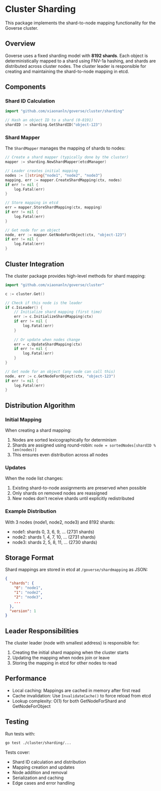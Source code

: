 # Cluster Sharding

This package implements the shard-to-node mapping functionality for the Goverse cluster.

## Overview

Goverse uses a fixed sharding model with **8192 shards**. Each object is deterministically mapped to a shard using FNV-1a hashing, and shards are distributed across cluster nodes. The cluster leader is responsible for creating and maintaining the shard-to-node mapping in etcd.

## Components

### Shard ID Calculation

```go
import "github.com/xiaonanln/goverse/cluster/sharding"

// Hash an object ID to a shard (0-8191)
shardID := sharding.GetShardID("object-123")
```

### Shard Mapper

The `ShardMapper` manages the mapping of shards to nodes:

```go
// Create a shard mapper (typically done by the cluster)
mapper := sharding.NewShardMapper(etcdManager)

// Leader creates initial mapping
nodes := []string{"node1", "node2", "node3"}
mapping, err := mapper.CreateShardMapping(ctx, nodes)
if err != nil {
    log.Fatal(err)
}

// Store mapping in etcd
err = mapper.StoreShardMapping(ctx, mapping)
if err != nil {
    log.Fatal(err)
}

// Get node for an object
node, err := mapper.GetNodeForObject(ctx, "object-123")
if err != nil {
    log.Fatal(err)
}
```

## Cluster Integration

The cluster package provides high-level methods for shard mapping:

```go
import "github.com/xiaonanln/goverse/cluster"

c := cluster.Get()

// Check if this node is the leader
if c.IsLeader() {
    // Initialize shard mapping (first time)
    err := c.InitializeShardMapping(ctx)
    if err != nil {
        log.Fatal(err)
    }
    
    // Or update when nodes change
    err = c.UpdateShardMapping(ctx)
    if err != nil {
        log.Fatal(err)
    }
}

// Get node for an object (any node can call this)
node, err := c.GetNodeForObject(ctx, "object-123")
if err != nil {
    log.Fatal(err)
}
```

## Distribution Algorithm

### Initial Mapping

When creating a shard mapping:
1. Nodes are sorted lexicographically for determinism
2. Shards are assigned using round-robin: `node = sortedNodes[shardID % len(nodes)]`
3. This ensures even distribution across all nodes

### Updates

When the node list changes:
1. Existing shard-to-node assignments are preserved when possible
2. Only shards on removed nodes are reassigned
3. New nodes don't receive shards until explicitly redistributed

### Example Distribution

With 3 nodes (node1, node2, node3) and 8192 shards:
- node1: shards 0, 3, 6, 9, ... (2731 shards)
- node2: shards 1, 4, 7, 10, ... (2731 shards)
- node3: shards 2, 5, 8, 11, ... (2730 shards)

## Storage Format

Shard mappings are stored in etcd at `/goverse/shardmapping` as JSON:

```json
{
  "shards": {
    "0": "node1",
    "1": "node2",
    "2": "node3",
    ...
  },
  "version": 1
}
```

## Leader Responsibilities

The cluster leader (node with smallest address) is responsible for:
1. Creating the initial shard mapping when the cluster starts
2. Updating the mapping when nodes join or leave
3. Storing the mapping in etcd for other nodes to read

## Performance

- Local caching: Mappings are cached in memory after first read
- Cache invalidation: Use `InvalidateCache()` to force reload from etcd
- Lookup complexity: O(1) for both GetNodeForShard and GetNodeForObject

## Testing

Run tests with:
```bash
go test ./cluster/sharding/...
```

Tests cover:
- Shard ID calculation and distribution
- Mapping creation and updates
- Node addition and removal
- Serialization and caching
- Edge cases and error handling
